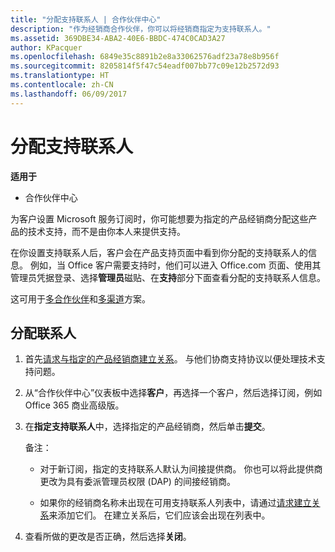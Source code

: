 ```yaml
---
title: "分配支持联系人 | 合作伙伴中心"
description: "作为经销商合作伙伴，你可以将经销商指定为支持联系人。"
ms.assetid: 369DBE34-ABA2-40E6-BBDC-474C0CAD3A27
author: KPacquer
ms.openlocfilehash: 6849e35c8891b2e8a33062576adf23a78e8b956f
ms.sourcegitcommit: 8205814f5f47c54eadf007bb77c09e12b2572d93
ms.translationtype: HT
ms.contentlocale: zh-CN
ms.lasthandoff: 06/09/2017
---
```

# <a name="assign-support-contacts"></a>分配支持联系人

**适用于**

-  合作伙伴中心

为客户设置 Microsoft 服务订阅时，你可能想要为指定的产品经销商分配这些产品的技术支持，而不是由你本人来提供支持。

在你设置支持联系人后，客户会在产品支持页面中看到你分配的支持联系人的信息。 例如，当 Office 客户需要支持时，他们可以进入 Office.com 页面、使用其管理员凭据登录、选择**管理员**磁贴、在**支持**部分下面查看分配的支持联系人信息。

这可用于[多合作伙伴](multipartner.md)和[多渠道](multichannel.md)方案。 

<a href="" id="assigncontacts"></a>
## <a name="assign-contacts"></a>分配联系人

1.  首先[请求与指定的产品经销商建立关系](request-a-relationship-with-a-customer.md)。 与他们协商支持协议以便处理技术支持问题。

2.  从“合作伙伴中心”仪表板中选择**客户**，再选择一个客户，然后选择订阅，例如 Office 365 商业高级版。

3.  在**指定支持联系人**中，选择指定的产品经销商，然后单击**提交**。 

    备注： 
    
    *  对于新订阅，指定的支持联系人默认为间接提供商。 你也可以将此提供商更改为具有委派管理员权限 (DAP) 的间接经销商。
    
    *  如果你的经销商名称未出现在可用支持联系人列表中，请通过[请求建立关系](request-a-relationship-with-a-customer.md)来添加它们。 在建立关系后，它们应该会出现在列表中。  

4.  查看所做的更改是否正确，然后选择**关闭**。